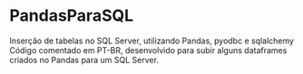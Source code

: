 # PandasParaSQL
Inserção de tabelas no SQL Server, utilizando Pandas, pyodbc e sqlalchemy <br>
Código comentado em PT-BR, desenvolvido para subir alguns dataframes criados no Pandas para um SQL Server.
